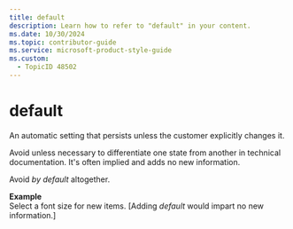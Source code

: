```yaml
---
title: default
description: Learn how to refer to "default" in your content.
ms.date: 10/30/2024
ms.topic: contributor-guide
ms.service: microsoft-product-style-guide
ms.custom:
  - TopicID 48502
---
```



# default

An automatic setting that persists unless the customer explicitly changes it.

Avoid unless necessary to differentiate one state from another in technical documentation. It's often implied and adds no new information.

Avoid *by default* altogether.

**Example**  
Select a font size for new items. [Adding *default* would impart no new information.]